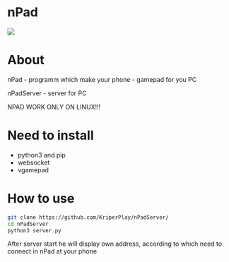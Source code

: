 # nPad
![](https://github.com/user-attachments/assets/b83d6c3a-8e6d-4324-b5a9-b7760adfe3f5)

# About
nPad - programm which make your phone - gamepad for you PC

nPadServer - server for PC

NPAD WORK ONLY ON LINUX!!!

# Need to install 
* python3 and pip
* websocket
* vgamepad

# How to use
```bash
git clone https://github.com/KriperPlay/nPadServer/
cd nPadServer
python3 server.py
```
After server start he will display own address, according to which need to connect in nPad at your phone
